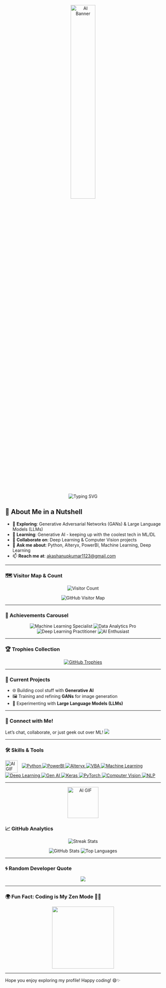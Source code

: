 <!-- Animated AI-Themed Banner -->
<p align="center">
  <img src="https://media.giphy.com/media/IpWc9hCbbAPvhRX1Je/giphy.gif" alt="AI Banner" width="40%" />
</p>

<!-- ASCII Banner with Typing Animation -->
<p align="center">
  <img src="https://readme-typing-svg.demolab.com?font=Fira+Code&weight=500&size=30&pause=1000&color=00FFFF&center=true&width=800&lines=Hey+There!+I'm+Akash+Anupkumar;Welcome+to+My+ML+and+DL+Playground+%F0%9F%92%BB" alt="Typing SVG" />
</p>




## 🌌 About Me in a Nutshell

- 🔭 **Exploring**: Generative Adversarial Networks (GANs) & Large Language Models (LLMs)
- 🌱 **Learning**: Generative AI - keeping up with the coolest tech in ML/DL
- 🤝 **Collaborate on**: Deep Learning & Computer Vision projects
- 💬 **Ask me about**: Python, Alteryx, PowerBI, Machine Learning, Deep Learning
- 📫 **Reach me at**: akashanupkumar1123@gmail.com

---

### 🗺️ Visitor Map & Count

<p align="center">
  <img src="https://profile-counter.glitch.me/akashanupkumar1123/count.svg" alt="Visitor Count" />
</p>

<p align="center">
  <img src="https://raw.githubusercontent.com/gayanvoice/github-active-users-map/main/images/github-active-users-map.svg" alt="GitHub Visitor Map" />
</p>

---

### 🏅 Achievements Carousel

<div align="center">
  <img src="https://img.shields.io/badge/Machine%20Learning%20Specialist-%233776AB.svg?style=for-the-badge&logo=python&logoColor=white" alt="Machine Learning Specialist" />
  <img src="https://img.shields.io/badge/Data%20Analytics%20Pro-%23FF6F00.svg?style=for-the-badge&logo=tableau&logoColor=white" alt="Data Analytics Pro" />
  <img src="https://img.shields.io/badge/Deep%20Learning%20Practitioner-%2300D09C.svg?style=for-the-badge&logo=tensorflow&logoColor=white" alt="Deep Learning Practitioner" />
  <img src="https://img.shields.io/badge/AI%20Enthusiast-%23FF5733.svg?style=for-the-badge&logo=brainly&logoColor=white" alt="AI Enthusiast" />
  <!-- Add more badges as needed -->
</div>

---

### 🏆 Trophies Collection

<p align="center">
  <a href="https://github.com/ryo-ma/github-profile-trophy">
    <img src="https://github-profile-trophy.vercel.app/?username=akashanupkumar1123&theme=radical&column=7&margin-w=10&margin-h=10" alt="GitHub Trophies" />
  </a>
</p>

---

### 💼 Current Projects
- 🌐 Building cool stuff with **Generative AI**
- 🖼️ Training and refining **GANs** for image generation
- 🧠 Experimenting with **Large Language Models (LLMs)**

---

### 🌈 Connect with Me!
Let’s chat, collaborate, or just geek out over ML!
<a href="https://linkedin.com/in/akash-anupkumar1123" target="_blank">
  <img src="https://img.shields.io/badge/LinkedIn-Connect-blue?style=for-the-badge&logo=linkedin" />
</a>

---

### 🛠️ Skills & Tools 
<p align="left">
  <!-- Small GIF beside the heading -->
  <img src="https://media.giphy.com/media/3oEjI1erPMT6T8i3yE/giphy.gif" width="40" height="40" alt="AI GIF" style="vertical-align: middle; margin-right: 10px;" />

  <!-- Skills Badges -->
  <a href="https://www.python.org" target="_blank" rel="noreferrer">
    <img src="https://img.shields.io/badge/Python-%233776AB.svg?style=for-the-badge&logo=python&logoColor=white" alt="Python"/>
  </a>
  <a href="https://powerbi.microsoft.com/" target="_blank" rel="noreferrer">
    <img src="https://img.shields.io/badge/PowerBI-%23F2C811.svg?style=for-the-badge&logo=powerbi&logoColor=white" alt="PowerBI"/>
  </a>
  <a href="https://www.alteryx.com/" target="_blank" rel="noreferrer">
    <img src="https://img.shields.io/badge/Alteryx-%23009c8c.svg?style=for-the-badge&logo=alteryx&logoColor=white" alt="Alteryx"/>
  </a>
  <a href="https://en.wikipedia.org/wiki/VBA_programming_language" target="_blank" rel="noreferrer">
    <img src="https://img.shields.io/badge/VBA-%23328BFF.svg?style=for-the-badge&logo=microsoft&logoColor=white" alt="VBA"/>
  </a>
  <a href="https://scikit-learn.org/" target="_blank" rel="noreferrer">
    <img src="https://img.shields.io/badge/Machine%20Learning-%23F9A825.svg?style=for-the-badge&logo=scikit-learn&logoColor=white" alt="Machine Learning"/>
  </a>
  <a href="https://www.tensorflow.org/" target="_blank" rel="noreferrer">
    <img src="https://img.shields.io/badge/Deep%20Learning-%23FF6F00.svg?style=for-the-badge&logo=tensorflow&logoColor=white" alt="Deep Learning"/>
  </a>
  <a href="https://openai.com/" target="_blank" rel="noreferrer">
    <img src="https://img.shields.io/badge/Gen%20AI-%23FF1493.svg?style=for-the-badge&logo=openai&logoColor=white" alt="Gen AI"/>
  </a>
  <a href="https://keras.io/" target="_blank" rel="noreferrer">
    <img src="https://img.shields.io/badge/Keras-%23D32F2F.svg?style=for-the-badge&logo=keras&logoColor=white" alt="Keras"/>
  </a>
  <a href="https://pytorch.org/" target="_blank" rel="noreferrer">
    <img src="https://img.shields.io/badge/PyTorch-%23EE4C97.svg?style=for-the-badge&logo=pytorch&logoColor=white" alt="PyTorch"/>
  </a>
  <a href="https://opencv.org/" target="_blank" rel="noreferrer">
    <img src="https://img.shields.io/badge/Computer%20Vision-%2300BCD3.svg?style=for-the-badge&logo=opencv&logoColor=white" alt="Computer Vision"/>
  </a>
  <a href="https://www.nltk.org/" target="_blank" rel="noreferrer">
    <img src="https://img.shields.io/badge/NLP-%23FF9800.svg?style=for-the-badge&logo=nltk&logoColor=white" alt="NLP"/>
  </a>
</p>

---

<!-- Small AI GIF -->
<p align="center">
  <img src="https://media.giphy.com/media/xT1R9QkR8qjScLuD2M/giphy.gif" width="100" height="100" alt="AI GIF"/>
</p>


### 📈 GitHub Analytics

<p align="center">
  <img src="https://github-readme-streak-stats.herokuapp.com/?user=akashanupkumar1123&theme=highcontrast" alt="Streak Stats"/>
</p>

<p align="center">
  <img src="https://github-readme-stats.vercel.app/api?username=akashanupkumar1123&show_icons=true&theme=tokyonight" alt="GitHub Stats" />
  <img src="https://github-readme-stats.vercel.app/api/top-langs?username=akashanupkumar1123&show_icons=true&locale=en&layout=compact&theme=tokyonight" alt="Top Languages" />
</p>

---

### 🌀 Random Developer Quote
<p align="center">
  <img src="https://quotes-github-readme.vercel.app/api?type=horizontal&theme=radical" />
</p>

---

### 🌍 Fun Fact: Coding is My Zen Mode 🧘‍♂️

<p align="center">
  <img src="https://media.giphy.com/media/2IudUHdI075HL02Pkk/giphy.gif" width="200" height="200"/>
</p>

---

Hope you enjoy exploring my profile! Happy coding! 😄✨
